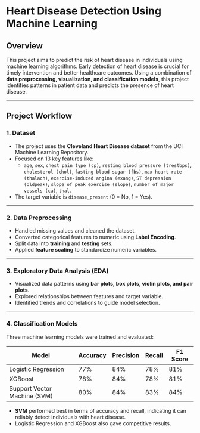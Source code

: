 # Heart Disease Detection Using Machine Learning

## Overview
This project aims to predict the risk of heart disease in individuals using machine learning algorithms. Early detection of heart disease is crucial for timely intervention and better healthcare outcomes. Using a combination of **data preprocessing, visualization, and classification models**, this project identifies patterns in patient data and predicts the presence of heart disease.

---

## Project Workflow

### 1. Dataset
- The project uses the **Cleveland Heart Disease dataset** from the UCI Machine Learning Repository.  
- Focused on 13 key features like:
  - `age`, `sex`, `chest pain type (cp)`, `resting blood pressure (trestbps)`, `cholesterol (chol)`, `fasting blood sugar (fbs)`, `max heart rate (thalach)`, `exercise-induced angina (exang)`, `ST depression (oldpeak)`, `slope of peak exercise (slope)`, `number of major vessels (ca)`, `thal`.  
- The target variable is `disease_present` (0 = No, 1 = Yes).

---

### 2. Data Preprocessing
- Handled missing values and cleaned the dataset.  
- Converted categorical features to numeric using **Label Encoding**.  
- Split data into **training** and **testing** sets.  
- Applied **feature scaling** to standardize numeric variables.

---

### 3. Exploratory Data Analysis (EDA)
- Visualized data patterns using **bar plots, box plots, violin plots, and pair plots**.  
- Explored relationships between features and target variable.  
- Identified trends and correlations to guide model selection.

---

### 4. Classification Models
Three machine learning models were trained and evaluated:

| Model                  | Accuracy | Precision | Recall | F1 Score |
|------------------------|----------|-----------|--------|----------|
| Logistic Regression    | 77%      | 84%       | 78%    | 81%      |
| XGBoost                | 78%      | 84%       | 78%    | 81%      |
| Support Vector Machine (SVM) | 80% | 84%       | 83%    | 84%      |

- **SVM** performed best in terms of accuracy and recall, indicating it can reliably detect individuals with heart disease.  
- Logistic Regression and XGBoost also gave competitive results.
